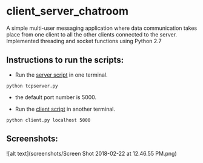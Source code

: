 # client_server_chatroom
A simple multi-user messaging application where data communication takes place from one client to all the other clients connected to the server. Implemented threading and socket functions using Python 2.7

## Instructions to run the scripts:
- Run the [server script](https://github.com/adithya1995/client_server_chatroom/blob/master/tcpserver.py) in one terminal.<br />
```
python tcpserver.py
```
- the default port number is 5000.<br />

- Run the [client script](https://github.com/adithya1995/client_server_chatroom/blob/master/tcpclient.py) in another terminal.<br />
```
python client.py localhost 5000
```
## Screenshots:
![alt text](screenshots/Screen Shot 2018-02-22 at 12.46.55 PM.png)

